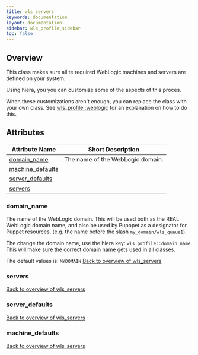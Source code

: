 ```yaml
---
title: wls servers
keywords: documentation
layout: documentation
sidebar: wls_profile_sidebar
toc: false
---
```

## Overview

This class makes sure all te required WebLogic machines and servers are defined on your system.

Using hiera, you you can customize some of the aspects of this proces.

When these customizations aren't enough, you can replace the class with your own class. See [wls_profile::weblogic](./weblogic.html) for an explanation on how to do this.





## Attributes



Attribute Name                                    | Short Description                |
------------------------------------------------- | -------------------------------- |
[domain_name](#wls_servers_domain_name)           | The name of the WebLogic domain. |
[machine_defaults](#wls_servers_machine_defaults) |                                  |
[server_defaults](#wls_servers_server_defaults)   |                                  |
[servers](#wls_servers_servers)                   |                                  |




### domain_name<a name='wls_servers_domain_name'>



The name of the WebLogic domain. This will be used both as the REAL WebLogic domain name, and also be used by Pupopet as a designator for Puppet resources. (e.g. the name before the slash `my_domain/wls_queue1`).

The change the domain name, use the hiera key: `wls_profile::domain_name`. This will make sure the correct domain name gets used in all classes.

The default values is: `MYDOMAIN`
[Back to overview of wls_servers](#attributes)


### servers<a name='wls_servers_servers'>




[Back to overview of wls_servers](#attributes)


### server_defaults<a name='wls_servers_server_defaults'>




[Back to overview of wls_servers](#attributes)


### machine_defaults<a name='wls_servers_machine_defaults'>




[Back to overview of wls_servers](#attributes)


